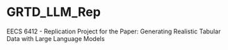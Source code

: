 # GRTD_LLM_Rep
EECS 6412 - Replication Project for the Paper: Generating Realistic Tabular Data with Large Language Models
